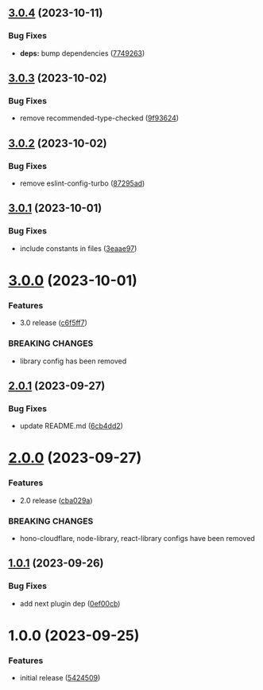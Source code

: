 ## [3.0.4](https://github.com/ck-oss/eslint-config/compare/v3.0.3...v3.0.4) (2023-10-11)


### Bug Fixes

* **deps:** bump dependencies ([7749263](https://github.com/ck-oss/eslint-config/commit/77492637e74e63c791d408f39917be8680d53024))

## [3.0.3](https://github.com/ck-oss/eslint-config/compare/v3.0.2...v3.0.3) (2023-10-02)


### Bug Fixes

* remove recommended-type-checked ([9f93624](https://github.com/ck-oss/eslint-config/commit/9f936245bb86d8f30d9b8301c60d6979456743b6))

## [3.0.2](https://github.com/ck-oss/eslint-config/compare/v3.0.1...v3.0.2) (2023-10-02)


### Bug Fixes

* remove eslint-config-turbo ([87295ad](https://github.com/ck-oss/eslint-config/commit/87295ad6b938f5c71b37de6c5c4cef9483372c60))

## [3.0.1](https://github.com/ck-oss/eslint-config/compare/v3.0.0...v3.0.1) (2023-10-01)


### Bug Fixes

* include constants in files ([3eaae97](https://github.com/ck-oss/eslint-config/commit/3eaae976c88c1c2612e467839121fd95931cd720))

# [3.0.0](https://github.com/ck-oss/eslint-config/compare/v2.0.1...v3.0.0) (2023-10-01)


### Features

* 3.0 release ([c6f5ff7](https://github.com/ck-oss/eslint-config/commit/c6f5ff7b05fde4942088087cbef6d03ec45fc87c))


### BREAKING CHANGES

* library config has been removed

## [2.0.1](https://github.com/ck-oss/eslint-config/compare/v2.0.0...v2.0.1) (2023-09-27)


### Bug Fixes

* update README.md ([6cb4dd2](https://github.com/ck-oss/eslint-config/commit/6cb4dd2d0c5244dbac42f550f9f3305412be9336))

# [2.0.0](https://github.com/ck-oss/eslint-config/compare/v1.0.1...v2.0.0) (2023-09-27)


### Features

* 2.0 release ([cba029a](https://github.com/ck-oss/eslint-config/commit/cba029ab7100ae22b92ca3ff2f2a1f68721fbc21))


### BREAKING CHANGES

* hono-cloudflare, node-library, react-library configs have been removed

## [1.0.1](https://github.com/ck-oss/eslint-config/compare/v1.0.0...v1.0.1) (2023-09-26)


### Bug Fixes

* add next plugin dep ([0ef00cb](https://github.com/ck-oss/eslint-config/commit/0ef00cb88b4af8b1736e40817e9f8d2364d62830))

# 1.0.0 (2023-09-25)


### Features

* initial release ([5424509](https://github.com/ck-oss/eslint-config/commit/54245098de246f392e77d74f6705306f6bbcbabe))
